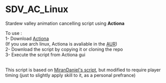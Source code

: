 # SDV_AC_Linux
Stardew valley animation cancelling script using <b>Actiona</b>

To use : <br>
1- Download <a href="https://wiki.actiona.tools/doku.php?id=en:start">Actiona</a> <br>
(If you use arch linux, Actiona is avaliable in the <a href="https://aur.archlinux.org/packages/actiona">AUR</a>) <br>
2- Download the script by copying it or cloning the repo <br>
3- Execute the script from Actiona gui <br> <br>

This script is based on <a href="https://gist.github.com/MiranDaniel/278a2bd7869e46e97b2fe9cc88c65912">MiranDaniel's script</a>, but modified to require player timing (just to slightly apply skill to it, as a personal prefrance)
